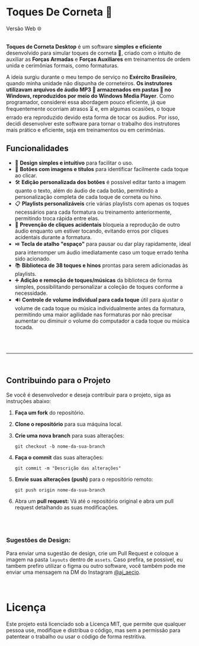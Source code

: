 # Toques De Corneta 🎺
 Versão Web 🌐
<br><br> 

**Toques de Corneta Desktop** é um software **simples e eficiente** desenvolvido para simular toques de corneta 🎺, criado com o intuito de auxiliar as **Forças Armadas** e **Forças Auxiliares** em treinamentos de ordem unida e cerimônias formais, como formaturas.

A ideia surgiu durante o meu tempo de serviço no **Exército Brasileiro**, quando minha unidade não dispunha de corneteiros. **Os instrutores utilizavam arquivos de áudio MP3 🎵 armazenados em pastas 📂 no Windows, reproduzidos por meio do Windows Media Player**. Como programador, considerei essa abordagem pouco eficiente, já que frequentemente ocorriam atrasos ⏳ e, em algumas ocasiões, o toque errado era reproduzido devido esta forma de tocar os áudios. Por isso, decidi desenvolver este software para tornar o trabalho dos instrutores mais prático e eficiente, seja em treinamentos ou em cerimônias.


## **Funcionalidades**

- 🎨 **Design simples e intuitivo** para facilitar o uso.
- 🔘 **Botões com imagens e títulos** para identificar facilmente cada toque ao clicar.
- 🛠️ **Edição personalizada dos botões** é possível editar tanto a imagem quanto o texto, além do áudio de cada botão, permitindo a personalização completa de cada toque de corneta ou hino.
- 📋 **Playlists personalizáveis** crie várias playlists com apenas os toques necessários para cada formatura ou treinamento anteriormente, permitindo troca rápida entre elas.
- 🚫 **Prevenção de cliques acidentais** bloqueia a reprodução de outro áudio enquanto um estiver tocando, evitando erros por cliques acidentais durante a formatura.
- ⏯️ **Tecla de atalho "espaço"** para pausar ou dar play rapidamente, ideal para interromper um áudio imediatamente caso um toque errado tenha sido acionado.
- 📚 **Biblioteca de 38 toques e hinos** prontas para serem adicionadas às playlists.
- ➕ **Adição e remoção de toques/músicas** da biblioteca de forma simples, possibilitando personalizar a coleção de toques conforme a necessidade.
- 🔊 **Controle de volume individual para cada toque** útil para ajustar o volume de cada toque ou música individualmente antes da formatura, permitindo uma maior agilidade nas formaturas por não precisar aumentar ou diminuir o volume do computador a cada toque ou música tocada.

<br>

<!--
## **Como utilizar?**
- video com iframe ou link
-->

<br> 

---

<br>

## **Contribuindo para o Projeto**

Se você é desenvolvedor e deseja contribuir para o projeto, siga as instruções abaixo:

1. **Faça um fork** do repositório.

2. **Clone o repositório** para sua máquina local.
   
3. **Crie uma nova branch** para suas alterações:
   ```
   git checkout -b nome-da-sua-branch
   ```
4. **Faça o commit** das suas alterações:
   ```
   git commit -m "Descrição das alterações"
   ```
5. **Envie suas alterações (push)** para o repositório remoto:
   ```
   git push origin nome-da-sua-branch
   ```
6. Abra um **pull request:** Vá até o repositório original e abra um pull request detalhando as suas modificações.


<!--
Futuras atualizações
- **Tecla de atalho "K" para pausa suave** ao pressionar a tecla "K", a música é pausada com uma transição suave de 3 segundos, evitando um corte abrupto no áudio.
- **Ajuste de volume em tempo real** permite alterar o volume de cada áudio enquanto está sendo tocado, sem alterar o volume padrão daquele audio(colocar mensagem pop-up perguntando se quer salvar o volume daquele audio para as proximas vezes)


-->
<br><br>

### **Sugestões de Design:** 
Para enviar uma sugestão de design, crie um Pull Request e coloque a imagem na pasta `layouts` dentro de `assets`. Caso prefira, se possivel, eu tambem prefiro utilizar o figma ou outro software, você também pode me enviar uma mensagem na DM do Instagram [@aj_aecio](https://www.instagram.com/aj_aecio).

<br>

# **Licença**
Este projeto está licenciado sob a Licença MIT, que permite que qualquer pessoa use, modifique e distribua o código, mas sem a permissão para patentear o trabalho ou usar o código de forma restritiva.
